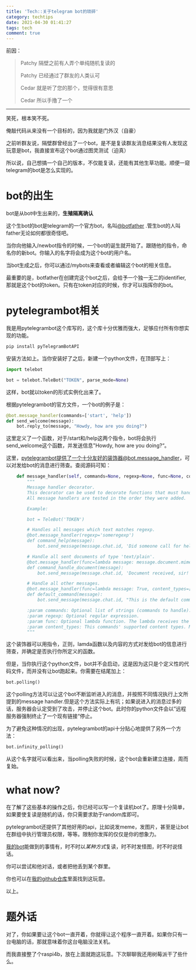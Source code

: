 ```yaml
---
title: 'Tech::关于telegram bot的琐碎'
category: techtips
date: 2021-04-30 01:41:27
tags: tech
comment: true
---
```


前因：

> Patchy 
> 隔壁之前有人弄个单纯随机复读的
>
> Patchy
> 已经通过了群友的人类认可
>
> Cedar
> 就是听了您的那个，觉得很有意思
>
> Cedar
> 所以手撸了一个

------

笑死，根本笑不死。

俺敲代码从来没有一个目标的，因为我就是门外汉（自豪）

之前听群友说，隔壁群曾经出了一个bot，是不是复读群友消息结果没有人发现这玩意是bot，我直接宣布这个bot通过图灵测试（迫真）

所以说，自己想搞一个自己的版本，不仅能复读，还能有其他生草功能。顺便一窥telegram的bot是怎么实现的。

# bot的出生

bot是从bot中生出来的，**生殖隔离确认**

这个生bot的bot是telegram的一个官方bot，名叫[@botfather](https://t.me/BotFather) .管生bot的人叫father无论如何都很奇怪吧。

当你向他输入/newbot指令的时候，一个bot的诞生就开始了。跟随他的指令，命名你的新bot。你输入的名字将会成为这个bot的用户名。

当bot生成之后，你可以通过/mybots来查看或者编辑这个bot的相关信息。

最重要的是，botfather在创建完这个bot之后，会给予一个独一无二的identifier,那就是这个bot的token。只有在token对应的时候，你才可以指挥你的bot。

# pytelegrambot相关

我是用pytelegrambot这个库写的，这个库十分优雅而强大，足够应付所有你想实现的功能。

```python
pip install pyTelegramBotAPI
```

安装方法如上。当你安装好了之后，新建一个python文件，在顶部写上：

```python
import telebot

bot = telebot.TeleBot("TOKEN", parse_mode=None)
```

这样，bot就以token的形式实例化出来了。

根据pytelegrambot的官方文件，一个bot的例子是：

```python
@bot.message_handler(commands=['start', 'help'])
def send_welcome(message):
	bot.reply_to(message, "Howdy, how are you doing?")
```

这里定义了一个函数，对于/start和/help这两个指令，bot将会执行send_welcome这个函数，并发送信息"Howdy, how are you doing?“。

这里，pytelegrambot提供了一个十分友好的装饰器@bot.message_handler，可以对发给bot的消息进行筛查。查阅源码可知：

```python
    def message_handler(self, commands=None, regexp=None, func=None, content_types=None, **kwargs):
        """
        Message handler decorator.
        This decorator can be used to decorate functions that must handle certain types of messages.
        All message handlers are tested in the order they were added.

        Example:

        bot = TeleBot('TOKEN')

        # Handles all messages which text matches regexp.
        @bot.message_handler(regexp='someregexp')
        def command_help(message):
            bot.send_message(message.chat.id, 'Did someone call for help?')

        # Handle all sent documents of type 'text/plain'.
        @bot.message_handler(func=lambda message: message.document.mime_type == 'text/plain', content_types=['document'])
        def command_handle_document(message):
            bot.send_message(message.chat.id, 'Document received, sir!')

        # Handle all other messages.
        @bot.message_handler(func=lambda message: True, content_types=['audio', 'photo', 'voice', 'video', 'document', 'text', 'location', 'contact', 'sticker'])
        def default_command(message):
            bot.send_message(message.chat.id, "This is the default command handler.")

        :param commands: Optional list of strings (commands to handle).
        :param regexp: Optional regular expression.
        :param func: Optional lambda function. The lambda receives the message to test as the first parameter. It must return True if the command should handle the message.
        :param content_types: This commands' supported content types. Must be a list. Defaults to ['text'].
        """
```

这个装饰器可以用指令，正则，lamda函数以及内容的方式对发给bot的信息进行筛查，并确定是否执行你所定义的函数。

但是，当你执行这个python文件，bot并不会启动，这是因为这只是个定义性的代码文件，而并没有让bot跑起来。你需要在结尾加上：

```python
bot.polling()
```

这个polling方法可以让这个bot不断监听进入的消息，并按照不同情况执行上文所提到的message handler.但是这个方法实际上有坑；如果说进入的消息过多的话，服务器会认定受到了攻击，并停止这个bot。此时你的python文件会以”远程服务器强制终止了一个现有链接“停止。

为了避免这种情况的出现，pytelegrambot的api十分贴心地提供了另外一个方法：

```python
bot.infinity_polling()
```

从这个名字就可以看出来，当polling失败的时候，这个bot会重新建立连接，周而复始。

# what now?

在了解了这些基本的操作之后，你已经可以写一个复读机bot了。原理十分简单，如果要使复读是随机的话，你只需要求助于random库即可。

pytelegrambot还提供了其他好用的api，比如说发meme，发图片，甚至是让bot在群组中执行管理员权限，等等。限制你发挥的仅仅是你的想象力。

[我的bot](https://t.me/cedar_234_bot)能做到的事情有，时不时以*某种方式*复读，时不时发怪图，时不时说怪话。

你可以尝试和他对话，或者把他丢到某个群里。

你也可以在[我的github仓库](https://github.com/cedarsaigyouji/nonsense_chat_bot)里面找到这玩意。

以上。



# 题外话

对了，你如果要让这个bot一直开着，你就得让这个程序一直开着。如果你只有一台电脑的话，那就意味着你这台电脑没法关机。

而我直接整了个raspi4b，放在上面就跑这玩意。下次聊聊我还用树莓派干了些什么。

